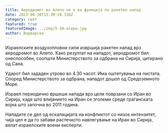 ```yaml
---
title: Аеродромот во Алепо не е во функција по ракетен напад
date: 2023-08-30T15:30:28.156Z
category: свет
featured: true
featuredImage: ../img/5-30-alepo.jpg
author: Вардарски
---
```

Израелските воздухопловни сили извршија ракетен напад врз аеродромот во Алепо. Како резултат на нападот, аеродромот бил онеспособен, соопшти Министерството за одбрана на Сирија, цитирано од Сана.

Ударот бил зададен утрово во 4.30 часот. Има оштетувања на пистата. Според Министерството за одбрана, нападот дошол од Средоземното Море.

Израел периодично вршеше напади врз цели поврзани со Иран во Сирија, каде што влијанието на Иран се зголеми среде граѓанската војна што започна во 2011 година.

Нападите се дел од ескалацијата на конфликтот со низок интензитет, чија цел е да го забави растечкото навлегување на Иран во Сирија, велат израелските воени експерти.